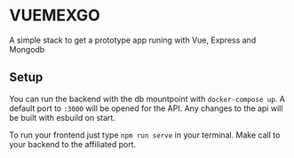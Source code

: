 # VUEMEXGO

A simple stack to get a prototype app runing with Vue, Express and Mongodb

## Setup
You can run the backend with the db mountpoint with ```docker-compose up```.
A default port to ``:3000`` will be opened for the API. Any changes to the api will be built with esbuild on start.

To run your frontend just type ```npm run serve``` in your terminal. Make call to your backend to the affiliated port.